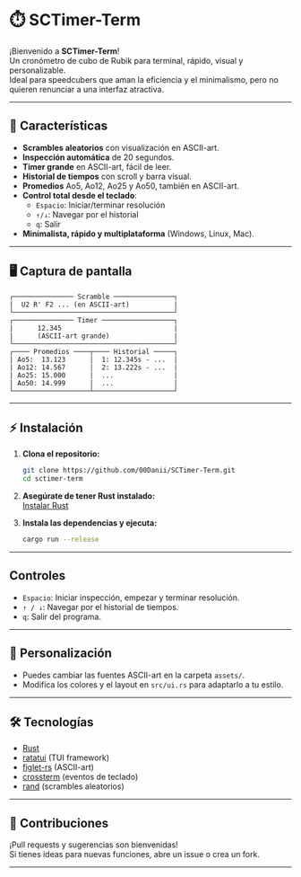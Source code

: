 # ⏱️ SCTimer-Term

¡Bienvenido a **SCTimer-Term**!  
Un cronómetro de cubo de Rubik para terminal, rápido, visual y personalizable.  
Ideal para speedcubers que aman la eficiencia y el minimalismo, pero no quieren renunciar a una interfaz atractiva.

---

## 🚀 Características

- **Scrambles aleatorios** con visualización en ASCII-art.
- **Inspección automática** de 20 segundos.
- **Timer grande** en ASCII-art, fácil de leer.
- **Historial de tiempos** con scroll y barra visual.
- **Promedios** Ao5, Ao12, Ao25 y Ao50, también en ASCII-art.
- **Control total desde el teclado**:  
  - `Espacio`: Iniciar/terminar resolución  
  - `↑/↓`: Navegar por el historial  
  - `q`: Salir
- **Minimalista, rápido y multiplataforma** (Windows, Linux, Mac).

---

## 🖥️ Captura de pantalla

```
┌─────────────── Scramble ───────────────┐
|  U2 R' F2 ... (en ASCII-art)           |
└────────────────────────────────────────┘
┌─────────────── Timer ──────────────────┐
|      12.345                            |
|      (ASCII-art grande)                |
└────────────────────────────────────────┘
┌──── Promedios ────┬──── Historial ─────┐
| Ao5:  13.123      |  1: 12.345s - ...  |
| Ao12: 14.567      |  2: 13.222s - ...  |
| Ao25: 15.000      |  ...               |
| Ao50: 14.999      |  ...               |
└───────────────────┴────────────────────┘
```

---

## ⚡ Instalación

1. **Clona el repositorio:**
   ```sh
   git clone https://github.com/00Danii/SCTimer-Term.git
   cd sctimer-term
   ```

2. **Asegúrate de tener Rust instalado:**  
   [Instalar Rust](https://www.rust-lang.org/tools/install)

3. **Instala las dependencias y ejecuta:**
   ```sh
   cargo run --release
   ```

---

##  Controles

- `Espacio`: Iniciar inspección, empezar y terminar resolución.
- `↑ / ↓`: Navegar por el historial de tiempos.
- `q`: Salir del programa.

---

## 🧩 Personalización

- Puedes cambiar las fuentes ASCII-art en la carpeta `assets/`.
- Modifica los colores y el layout en `src/ui.rs` para adaptarlo a tu estilo.

---

## 🛠️ Tecnologías

- [Rust](https://www.rust-lang.org/)
- [ratatui](https://github.com/ratatui/ratatui) (TUI framework)
- [figlet-rs](https://github.com/aldanor/figlet-rs) (ASCII-art)
- [crossterm](https://github.com/crossterm-rs/crossterm) (eventos de teclado)
- [rand](https://crates.io/crates/rand) (scrambles aleatorios)

---

## 🤝 Contribuciones

¡Pull requests y sugerencias son bienvenidas!  
Si tienes ideas para nuevas funciones, abre un issue o crea un fork.

---

